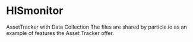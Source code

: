 # HISmonitor
AssetTracker with Data Collection
The files are shared by particle.io as an example of features the Asset Tracker offer.
